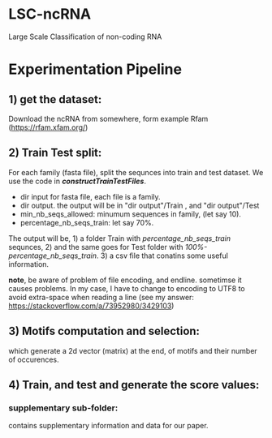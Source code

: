 # LSC-ncRNA
 Large Scale Classification of non-coding RNA



# Experimentation Pipeline
## 1) get the dataset:
Download the ncRNA from somewhere, form example Rfam (https://rfam.xfam.org/)

## 2) Train Test split:
For each family (fasta file), split the sequnces into train and test dataset.
We use the code in ***constructTrainTestFiles***.
- dir input for fasta file, each file is a family.
- dir output.  the output will be in "dir output"/Train , and "dir output"/Test
- min_nb_seqs_allowed: minumum sequences in family, (let say 10).
- percentage_nb_seqs_train: let say 70%.

The output will be, 1) a folder Train with *percentage_nb_seqs_train* sequnces, 2) and the same goes for Test folder with *100%-percentage_nb_seqs_train*. 3) a csv file that conatins some useful information.

**note**, be aware of problem of file encoding, and endline. sometimse it causes problems. In my case, I have to change to encoding to UTF8 to avoid extra-space when reading a line (see my answer: https://stackoverflow.com/a/73952980/3429103)

## 3) Motifs computation and selection:
which generate a 2d vector (matrix) at the end, of motifs and their number of occurences.

## 4) Train, and test and generate the score values:



### supplementary sub-folder: 
contains supplementary information and data for our paper.